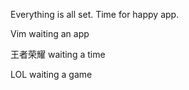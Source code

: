 Everything is all set. Time for happy app.

Vim waiting an app

王者荣耀 waiting a time

LOL waiting a game